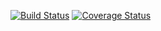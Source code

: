 [![Build Status](https://travis-ci.org/joeholston/TravisCI_Test.svg?branch=master)](https://travis-ci.org/joeholston/TravisCI_Test)
[![Coverage Status](https://coveralls.io/repos/github/joeholston/TravisCI_Test/badge.svg?branch=master)](https://coveralls.io/github/joeholston/TravisCI_Test?branch=master)
